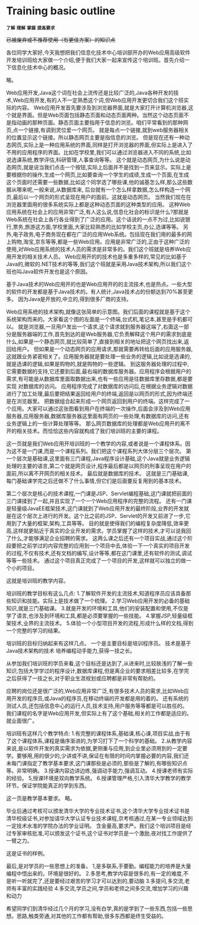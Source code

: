 # Training basic outline

**`了解`**
**`理解`**
**`掌握`**
**`提高要求`**

~~已被废弃或不推荐使用（有更佳方案）的知识点~~

各位同学大家好,今天我想把我们信息化技术中心培训部开办的Web应用高级软件开发培训班给大家做一个介绍,便于我们大家一起来宣传这个培训班。首先介绍一下信息化技术中心的概况。

略。

Web应用开发,Java这个词在社会上流传还是比较广泛的,Java各种开发的技术,Web应用开发,有的人不一定熟悉这个词,但Web应用开发更切合我们这个班实际的内容。
Web应用开发首先要涉及到浏览器界面,就是大家打开计算机浏览器,这个就是界面。但是Web页面包括静态页面和动态页面两种。当然这个动态页面不是指动画的那种页面。静态页面主要指用于信息的浏览。咱们平常看到的那种网页,点一个链接,有调到灵位爱一个网页。
就是每点一个链接,就到web服务器相关的位置显示这个链接。所以静态网页主要是指信息的浏览。
但是现在还有一种动态网页,实际上是一种应用系统的界面,同样是打开浏览器的界面,但实际上是进入了不用的应用程序的界面。比如在学校里,我们可以通过浏览器进入不同的系统,比如说选课系统,教学评估,科研管理,人事查询等等。
这个就是动态网页,为什么说是动态网页,就是说当我们点击一个按钮,实际上后面并不是找到一页来显示。实际上是要根据你的操作,生成一个网页,比如要查询一个学生的成绩,生成一个页面,在生成这个页面时还需要一些数据,比如这个同学选了哪些课,他的诚基怎么样,那么这些数据从哪来呢,一般来说,从数据库来,
后台就有一个怎么样拿数据,怎么样构造一个网页,最后以一个网页的形式呈现在用户的面前。这就是动态网页。
当然我们现在在浏览器里面用的很多系统实际上都是这种动态页面的这种类型的应用。
这种Web应用系统在社会上的应用非常广泛,有人这么说,信息化社会的标识是什么?那就是Web系统在社会上各行各业得到了广泛的应用。这个话说的一点不为过,比如说银行,票务,旅游这方面,学校里面,大家比较熟悉的比如学校主页,办公,选课等等。
另外,电子政务,电子商务现在都在广泛的应用Web系统。包括现在我们用的最多的网上购物,淘宝,京东等等,都是一些Web应用。应用是非常广泛的,正由于这种广泛的使用,对Web应用系统的技术人员的需求是非常多的。我们这个班就是培养Web应用开发的相关技术人员。
Web应用开的的技术也是多重多样的,常见的比如基于Java的,微软的.NET技术的等等,我们这个班就是采用Java技术架构,所以我们这个班也叫Java软件开发也是这个原因。

基于Java技术的Web应用开的也是Web应用开的的主流技术,也是热点。一些大型的软件的开发都是基于Java技术的。有人统计,Java技术占的份额达到70%甚至更多。
因为Java是开放的,中立的,得到很多厂商的支持。

Web应用系统的技术架构,就像这张简单的示意图。我们后面的课程就是基于这个系统架构而来的。大家看这个图的左面是一个终端,台式机,笔记本,甚至是手机都可以。
就是浏览器,一旦用户发出一个请求,这个请求就到服务器这端了,右面这一部分是服务器端的工作,首先到达的是Web服务器,它负责解释这个用户的需求到底是什么,如果是一个静态网页,就比较简单了,直接到相关的地址把这个网页找出来,返回给用户。
但如果是一个动态网页的应用请求,那就需要再转给后面的应用服务器,这就跟业务紧密相关了。应用服务器就是要处理一些业务的逻辑,比如说是选课的,就是选课的逻辑,如果是购物的,就是购物的一些逻辑。
到这服务器处理的过程中,它需要数据的支持,它还要到后面,最右端的数据库服务器。应用程序会根据用户的需求,有可能是从数据库里面取数据出来,也有一些应用是往数据库里存数据,都是要实现  对数据库的访问。
应用程序完成了对数据库的访问后,在根据业务逻辑对数据进行了加工处理,最后要把结果返回给用户的终端,返回是以网页的形式,因为终端还是在浏览器里。
把数据组合起来形成一个网页返回到用户的终端。这样完成了一个应用。大家可以通过这张图看到用户在终端的一次操作,后面会涉及到Web应用服务器,应用服务器,数据库服务器这里面有网页的一些处理,有数据库的访问,还有业务逻辑上的一些计算处理等等。
那么网页数据库的处理都是Web应用开的离不开的相关技术。而恰恰这些内容就构成了我们培训班的主要的课程。

这一页就是我们Web应用开培训班的一个教学的内容,或者说是一个课程体系。因为这不是一门课,而是一个课程系列。我们把这个课程系列大体分层三个层次。
第一个层次是基础课,这里面有三门课程,Java程序设计基础,这个Java就是业务逻辑处理的主要的语言,第二个就是网页设计,程序最后都是以网页的刑事呈现在用户的面前,所以离不开网页的相关技术。
最后就是数据库的技术。
这就是三门基础课,每门基础课学完之后还做不了什么事情,但它们是后面要反复用到的基本技术。

第二个层次是核心的技术课程,一门课是JSP、Servlet编程基础,这门课就把前面的三门课揉到了一起,并且实现了一个一个Web应用程序的完整的流程。
还有一门课是轻量级JavaEE框架技术,这门课就到了Web应用开发的最终阶段,业界的开发就是在这个层次上进行的开发。这个比之前的JSP、Servlet的开发又前进了一步,它用到了大量的框架,架构,工具等等。
目的就是使得我们的编程复杂度降低,效率更高,这样就更贴近于真实的企业开发的需求。学员掌握了这样的技术,才可以说我回了什么,才能够满足企业招聘的需求。
这两么课之后还有一个项目实战,通过这个阶段要把之前学过的内容完整的应用到一个项目中去,体验一下一个真实的项目开发的过程,不仅有技术,还有文档的编写,设计等等,都在这门课里,还有软件的测试,调试等等一些技术。
通过这个项目真正完成了一个项目的开发,这样就可以独立的做一个小的项目。

这就是培训班的教学内容。

培训班的教学目标有这么几点:
1.了解软件开发的主流技术,知道程序员应该具备那些知识和技能。实际上是技术做了一个梳理。
2.学习Web应用开发的必备的基础知识,就是三门基础课。
3.就是开发的环境和工具,他们的安装配置和使用,不仅是学了语言,也涉及到环境和工具,都是必须要掌握的一些技能。
4.掌握JSP,轻量级框架技术,业界的主流技术。
5.体验一个小型项目开发的流程,形成什么样的文档,得到一个完整的学习的结果。

培训班的目标归纳起来有这样几点。
一个是主要目标是培训程序员。
技术是基于Java技术架构的技术
培养编程动手能力,获得一技之长。

从参加我们培训班的学员来看,这个目标还是达到了,从进来时,比较肤浅的了解一些知识,包括大学学过的程序设计,数据库课程,但是离企业的要求相差比较多,在学完之后获得了一技之长,对于职业生涯规划或应聘都是非常有帮助的。

应聘的岗位还是很广泛的,Web应用非常广泛,有很多技术人员的需求,比如Web应用开发的程序员,或Java的程序员,在移动终端的开发都是用的着的。
还有系统的测试人员,还包括信息中心的运行人员,技术支持,用户服务等等都是可以胜任的。
我们课程的名字是Web应用开发,但实际上有了这个基础,相关的工作都是适应的。就业面很广。

培训班有这样几个教学特点:
1.有完整的课程体系,基础课,核心课,项目实战,由于有了这个课程体系,课程是循序渐进的,为学习打下了一个科学的基础。
2.从教学内容来说,是以软件开发的真实需求为依据,更侧重与应用,到企业里必须用到的一定要学。要够用,用的很少的,少讲或不讲,保证在有限的时间内掌握必要的内容,我们还未每门课指定了教学基本要求,这门课那些是必须的,那些是了解的,有哪些知识点等。非常明确。
3.授课内容边讲边练,强调动手能力,强调互动。
4.授课老师有实际的经验。
5,授课环境是双向教学系统。
6.授课管理严格,引入清华大学教学的教学环节。保证学院能真正的学到东西。

这一页是教学基本要求。
略。

毕业后通过考核可以颁发清华大学的专业技术证书,这个清华大学专业技术证书是清华校级证书,对参加请华大学认证专业技术课程,京考核通过,在某一专业领域达到一定技术水准的学院办法的学业证明。
含金量高,要求严。我们这个培训项目是经过专家审核批准,可以颁发这个证书,这个证书对学员是一个激励,夜对找工作提供了一臂之力。

这是证书的样例。

最后,是对学员的一些思想上的准备。
1,是多联系,手要勤。编程能力的培养是大量编程中悟出来的。环境是很好的。
2.多思考,教学内容是很多的,有一定的难度,不是听一听就完了,还是要经过艰苦的学习才可以达到的,要动脑
3.多提问,多交流,老师有丰富的实践经验
4.多交流,学员之间,学员和老师之间多交流,增加学习的兴趣和动力

希望同学们到清华经过几个月的学习,没有白学,真的是学到了一些东西,包括一些思想。思路,触类旁通,对其他的工作都有帮助,很多东西都是终生受益的。























